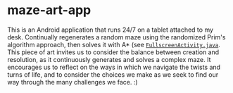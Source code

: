 # maze-art-app
This is an Android application that runs 24/7 on a tablet attached to my desk.
Continually regenerates a random maze using the randomized Prim's algorithm approach, then solves it with A* (see [`FullscreenActivity.java`](https://github.com/larryjing02/maze-art-app/blob/92a90de525119cece03590278d5fbd14a0c74bb6/app/src/main/java/com/example/mazedisplay/FullscreenActivity.java).
This piece of art invites us to consider the balance between creation and resolution, as it continuously generates and solves a complex maze. It encourages us to reflect on the ways in which we navigate the twists and turns of life, and to consider the choices we make as we seek to find our way through the many challenges we face.
:)

